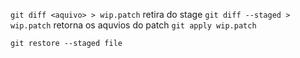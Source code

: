

`git diff <aquivo> > wip.patch` 
retira do stage `git diff --staged > wip.patch` 
retorna os aquvios do patch `git apply wip.patch`

`git restore --staged file`
